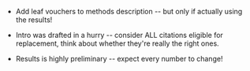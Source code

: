 
* Add leaf vouchers to methods description -- but only if actually using the results!

* Intro was drafted in a hurry -- consider ALL citations eligible for replacement, think about whether they're really the right ones.

* Results is highly preliminary -- expect every number to change!